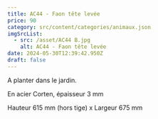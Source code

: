 ```yaml
---
title: AC44 - Faon tête levée
price: 90
category: src/content/categories/animaux.json
imgSrcList:
  - src: /asset/AC44 B.jpg
    alt: AC44 - Faon tête levée
date: 2024-05-30T12:39:42.950Z
draft: false
---
```


A planter dans le jardin.

En acier Corten, épaisseur 3 mm

Hauteur 615 mm (hors tige) x Largeur 675 mm
